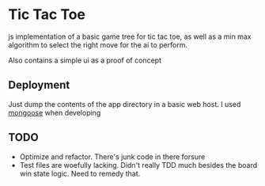 Tic Tac Toe
====================

js implementation of a basic game tree for 
tic tac toe, as well as a min max algorithm to 
select the right move for the ai to perform.

Also contains a simple ui as a proof of concept

Deployment
--------------------
Just dump the contents of the app directory in a basic web host.
I used [mongoose](http://code.google.com/p/mongoose/) when developing

TODO
--------------------
+  Optimize and refactor. There's junk code in there forsure
+  Test files are woefully lacking. Didn't really TDD much 
besides the board win state logic. Need to remedy that.

